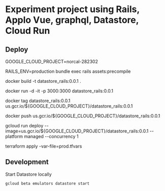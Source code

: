 # Experiment project using Rails, Applo Vue, graphql, Datastore, Cloud Run

## Deploy

GOOGLE_CLOUD_PROJECT=norcal-282302

RAILS_ENV=production bundle exec rails assets:precompile

docker build -t datastore_rails:0.0.1 .

docker run -d -it -p  3000:3000 datastore_rails:0.0.1

docker tag datastore_rails:0.0.1 us.gcr.io/${GOOGLE_CLOUD_PROJECT}/datastore_rails:0.0.1

docker push us.gcr.io/${GOOGLE_CLOUD_PROJECT}/datastore_rails:0.0.1

gcloud run deploy --image=us.gcr.io/${GOOGLE_CLOUD_PROJECT}/datastore_rails:0.0.1 --platform managed --concurrency 1

terraform apply -var-file=prod.tfvars

## Development

Start Datastore locally
```
gcloud beta emulators datastore start
```

